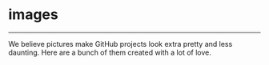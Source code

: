 # images
***
We believe pictures make GitHub projects look extra pretty and less daunting. Here are a bunch of them created with a lot of love.

